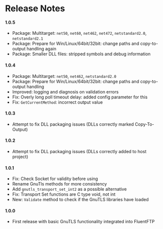 # Release Notes

#### 1.0.5
 - Package: Multitarget: `net50`, `net60`, `net462`, `net472`, `netstandard2.0`, `netstandard2.1`
 - Package: Prepare for Win/Linux/64bit/32bit: change paths and copy-to-output handling again
 - Package: Smaller DLL files: stripped symbols and debug information

#### 1.0.4
 - Package: Multitarget: `net50`, `net462`, `netstandard2.0`
 - Package: Prepare for Win/Linux/64bit/32bit: change paths and copy-to-output handling
 - Improved: logging and diagnosis on validation errors
 - Fix: Overly long poll timeout delay: added config parameter for this
 - Fix: `GetCurrentMethod`: incorrect output value

#### 1.0.3
 - Attempt to fix DLL packaging issues (DLLs correctly marked Copy-To-Output)

#### 1.0.2
 - Attempt to fix DLL packaging issues (DLLs correctly added to host project)

#### 1.0.1
 - Fix: Check Socket for validity before using
 - Rename GnuTls methods for more consistency
 - Add `gnutls_transport_set_int2` as a possible alternative
 - Fix: Transport Set functions are C type void, not int
 - New: `Validate` method to check if the GnuTLS libraries have loaded

#### 1.0.0
 - First release with basic GnuTLS functionality integrated into FluentFTP
